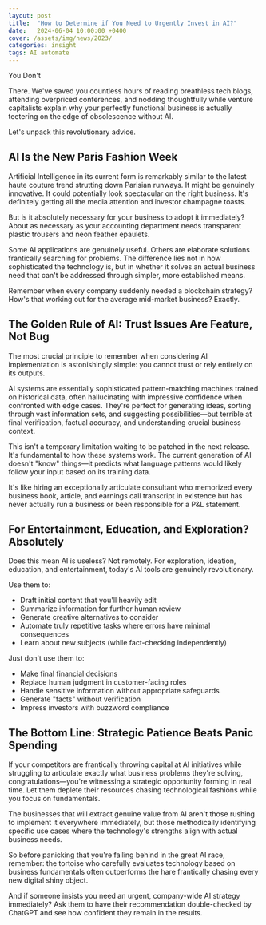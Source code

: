```yaml
---
layout: post
title:  "How to Determine if You Need to Urgently Invest in AI?"
date:   2024-06-04 10:00:00 +0400
cover: /assets/img/news/2023/
categories: insight
tags: AI automate
---
```


You Don't

There. We've saved you countless hours of reading breathless tech blogs, attending overpriced conferences, and nodding thoughtfully while venture capitalists explain why your perfectly functional business is actually teetering on the edge of obsolescence without AI.

Let's unpack this revolutionary advice.

## AI Is the New Paris Fashion Week

Artificial Intelligence in its current form is remarkably similar to the latest haute couture trend strutting down Parisian runways. It might be genuinely innovative. It could potentially look spectacular on the right business. It's definitely getting all the media attention and investor champagne toasts.

But is it absolutely necessary for your business to adopt it immediately? About as necessary as your accounting department needs transparent plastic trousers and neon feather epaulets.

Some AI applications are genuinely useful. Others are elaborate solutions frantically searching for problems. The difference lies not in how sophisticated the technology is, but in whether it solves an actual business need that can't be addressed through simpler, more established means.

Remember when every company suddenly needed a blockchain strategy? How's that working out for the average mid-market business? Exactly.

## The Golden Rule of AI: Trust Issues Are Feature, Not Bug

The most crucial principle to remember when considering AI implementation is astonishingly simple: you cannot trust or rely entirely on its outputs.

AI systems are essentially sophisticated pattern-matching machines trained on historical data, often hallucinating with impressive confidence when confronted with edge cases. They're perfect for generating ideas, sorting through vast information sets, and suggesting possibilities—but terrible at final verification, factual accuracy, and understanding crucial business context.

This isn't a temporary limitation waiting to be patched in the next release. It's fundamental to how these systems work. The current generation of AI doesn't "know" things—it predicts what language patterns would likely follow your input based on its training data.

It's like hiring an exceptionally articulate consultant who memorized every business book, article, and earnings call transcript in existence but has never actually run a business or been responsible for a P&L statement.

## For Entertainment, Education, and Exploration? Absolutely

Does this mean AI is useless? Not remotely. For exploration, ideation, education, and entertainment, today's AI tools are genuinely revolutionary.

Use them to:
- Draft initial content that you'll heavily edit
- Summarize information for further human review
- Generate creative alternatives to consider
- Automate truly repetitive tasks where errors have minimal consequences
- Learn about new subjects (while fact-checking independently)

Just don't use them to:
- Make final financial decisions
- Replace human judgment in customer-facing roles
- Handle sensitive information without appropriate safeguards
- Generate "facts" without verification
- Impress investors with buzzword compliance

## The Bottom Line: Strategic Patience Beats Panic Spending

If your competitors are frantically throwing capital at AI initiatives while struggling to articulate exactly what business problems they're solving, congratulations—you're witnessing a strategic opportunity forming in real time. Let them deplete their resources chasing technological fashions while you focus on fundamentals.

The businesses that will extract genuine value from AI aren't those rushing to implement it everywhere immediately, but those methodically identifying specific use cases where the technology's strengths align with actual business needs.

So before panicking that you're falling behind in the great AI race, remember: the tortoise who carefully evaluates technology based on business fundamentals often outperforms the hare frantically chasing every new digital shiny object.

And if someone insists you need an urgent, company-wide AI strategy immediately? Ask them to have their recommendation double-checked by ChatGPT and see how confident they remain in the results.
